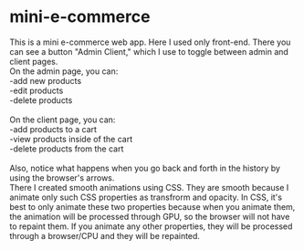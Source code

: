 # mini-e-commerce
This is a mini e-commerce web app. Here I used only front-end.
There you can see a button "Admin Client," which I use to toggle between admin and client pages. 
<br/>
On the admin page, you can:<br/>
      -add new products<br/>
      -edit products<br/>
      -delete products<br/>
<br/>
On the client page, you can:<br/>
      -add products to a cart<br/>
      -view products inside of the cart<br/>
      -delete products from the cart<br/>
 <br/>
 Also, notice what happens when you go back and forth in the history by using the browser's arrows.
 <br/>
 There I created smooth animations using CSS. They are smooth because I animate only such CSS properties as transfrorm and opacity. 
 In CSS, it's best to only animate these two properties because when you animate them, the animation will be processed through GPU, so the browser will not have to repaint them.
 If you animate any other properties, they will be processed through a browser/CPU and they will be repainted.
